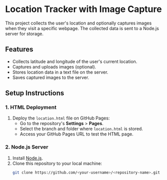 # Location Tracker with Image Capture

This project collects the user's location and optionally captures images when they visit a specific webpage. The collected data is sent to a Node.js server for storage.

## Features
- Collects latitude and longitude of the user's current location.
- Captures and uploads images (optional).
- Stores location data in a text file on the server.
- Saves captured images to the server.

## Setup Instructions

### 1. HTML Deployment
1. Deploy the `location.html` file on GitHub Pages:
   - Go to the repository's **Settings** > **Pages**.
   - Select the branch and folder where `location.html` is stored.
   - Access your GitHub Pages URL to test the HTML page.

### 2. Node.js Server
1. Install [Node.js](https://nodejs.org).
2. Clone this repository to your local machine:
   ```bash
   git clone https://github.com/<your-username>/<repository-name>.git
